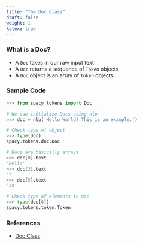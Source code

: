 ```yaml
---
title: "The Doc Class"
draft: false
weight: 1
katex: true
---
```


### What is a Doc?
- A `Doc` takes in our raw input text
- A `Doc` returns a sequence of `Token` objects
- A `Doc` object is an array of `Token` objects

### Sample Code
```python
>>> from spacy.tokens import Doc

# We can initialize Docs using nlp
>>> doc = nlp('Hello World! This is an example.')

# Check type of object
>>> type(doc)
spacy.tokens.doc.Doc

# Docs are basically arrays
>>> doc[0].text
'Hello'
>>> doc[2].text
'!'
>>> doc[5].text
'an'

# Check type of elements in Doc
>>> type(doc[0])
spacy.tokens.token.Token
```

### References
- [Doc Class](https://spacy.io/api/doc)

